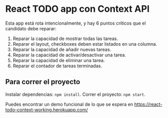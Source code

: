 # React TODO app con Context API

Esta app está rota intencionalmente, y hay 6 puntos críticos que el candidato debe reparar:

1. Reparar la capacidad de mostrar todas las tareas.
2. Reparar el layout, checkboxes deben estar listados en una columna.
3. Reparar la capacidad de añadir nuevas tareas.
4. Reparar la capacidad de activar/desactivar una tarea.
5. Reparar la capacidad de eliminar una tarea.
6. Reparar el contador de tareas terminadas.

## Para correr el proyecto

Instalar dependencias: `npm install`. Correr el proyecto: `npm start`.

Puedes encontrar un demo funcional de lo que se espera en https://react-todo-context-working.herokuapp.com/
